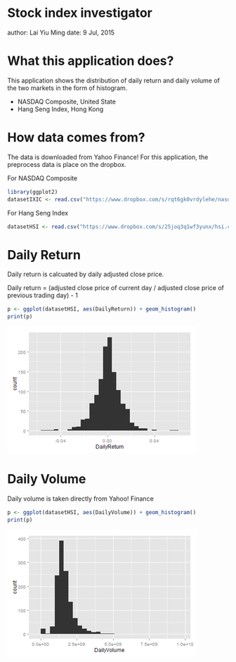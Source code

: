 Stock index investigator
========================================================
author: Lai Yiu Ming
date: 9 Jul, 2015

What this application does?
========================================================

This application shows the distribution of daily return and daily volume of the two markets in the form of histogram.

- NASDAQ Composite, United State
- Hang Seng Index, Hong Kong


How data comes from?
========================================================

The data is downloaded from Yahoo Finance! For this application, the preprocess data is place on the dropbox.

For NASDAQ Composite

```r
library(ggplot2)
datasetIXIC <- read.csv("https://www.dropbox.com/s/rqt6gk0vrdylehe/nasdaq.csv?dl=1")
```

For Hang Seng Index

```r
datasetHSI <- read.csv("https://www.dropbox.com/s/25joq3q1wf3yunx/hsi.csv?dl=1")
```

Daily Return
========================================================
Daily return is calcuated by daily adjusted close price.

Daily return = (adjusted close price of current day / adjusted close price of previous trading day) - 1


```r
p <- ggplot(datasetHSI, aes(DailyReturn)) + geom_histogram()
print(p)
```

![plot of chunk unnamed-chunk-3](courseproj_present-figure/unnamed-chunk-3-1.png) 

Daily Volume
========================================================
Daily volume is taken directly from Yahoo! Finance


```r
p <- ggplot(datasetHSI, aes(DailyVolume)) + geom_histogram()
print(p)
```

![plot of chunk unnamed-chunk-4](courseproj_present-figure/unnamed-chunk-4-1.png) 
